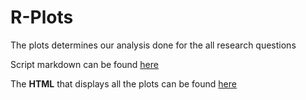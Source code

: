 # R-Plots  

The plots determines our analysis done for the all research questions  

Script markdown can be found [here](https://github.com/vnikesh/8086-002---Project/blob/master/Deliverable/RPlots/8086-002-Rscript.Rmd)  

The **HTML** that displays all the plots can be found [here](https://github.com/vnikesh/8086-002---Project/blob/master/Deliverable/RPlots/8086-002-Rscript.html)  
